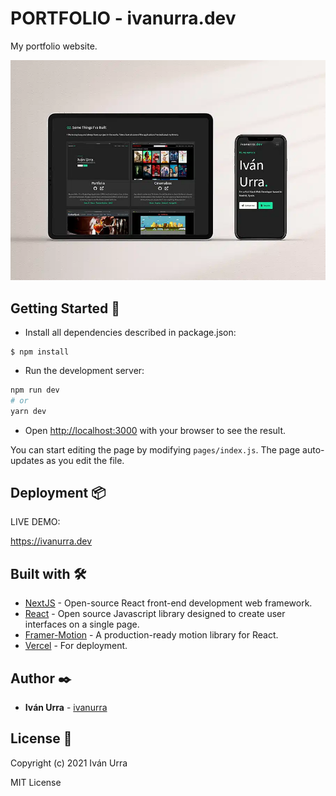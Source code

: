 # PORTFOLIO - ivanurra.dev

My portfolio website.

![Screenshot](public/mockup.webp)

## Getting Started 🚀

* Install all dependencies described in package.json:

```
$ npm install
```

* Run the development server:

```bash
npm run dev
# or
yarn dev
```

* Open [http://localhost:3000](http://localhost:3000) with your browser to see the result.

You can start editing the page by modifying `pages/index.js`. The page auto-updates as you edit the file.

## Deployment 📦

LIVE DEMO:

https://ivanurra.dev

## Built with 🛠️

* [NextJS](https://nextjs.org/) - Open-source React front-end development web framework.
* [React](https://reactjs.org/) - Open source Javascript library designed to create user interfaces on a single page.
* [Framer-Motion](https://www.framer.com/motion/) - A production-ready motion library for React.
* [Vercel](https://vercel.com/) - For deployment.

## Author ✒️

* **Iván Urra** - [ivanurra](https://github.com/ivanurra)

## License 📄

Copyright (c) 2021 Iván Urra

MIT License